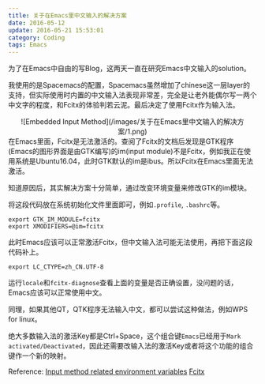 ```yaml
---
title: 关于在Emacs里中文输入的解决方案
date: 2016-05-12
update: 2016-05-21 15:53:01
category: Coding
tags: Emacs
---
```


为了在Emacs中自由的写Blog，这两天一直在研究Emacs中文输入的solution。

我使用的是Spacemacs的配置，Spacemacs虽然增加了chinese这一层layer的支持，但实际使用时内置的中文输入法表现非常差，完全是让老外能偶尔写一两个中文字的程度，和Fcitx的体验判若云泥。最后决定了使用Fcitx作为输入法。
<center>
![Embedded Input Method](/images/关于在Emacs里中文输入的解决方案/1.png) 
</center>
在Emacs里面，Fcitx是无法激活的。查阅了Fcitx的文档后发现是GTK程序(Emacs的图形界面是由GTK编写)的im(input module)不是Fcitx，例如我正在使用系统是Ubuntu16.04，此时GTK默认的im是ibus。所以Fcitx在Emacs里面无法激活。

<!--more-->

知道原因后，其实解决方案十分简单，通过改变环境变量来修改GTK的im模块。

将这段代码放在系统初始化文件里面即可，例如`.profile`, `.bashrc`等。

```
export GTK_IM_MODULE=fcitx
export XMODIFIERS=@im=fcitx
```

此时Emacs应该可以正常激活Fcitx，但中文输入法可能无法使用，再把下面这段代码补上。

```
export LC_CTYPE=zh_CN.UTF-8
```

运行`locale`和`fcitx-diagnose`查看上面的变量是否正确设置，没问题的话，Emacs应该可以正常使用中文。


同理，如果其他QT，QTK程序无法输入中文，都可以尝试这种做法，例如WPS for linux。

绝大多数输入法的激活Key都是Ctrl+Space，这个组合键`Emacs`已经用于`Mark activated/Deactivated`，因此还需要改输入法的激活Key或者将这个功能的组合键作一个新的映射。

Reference:
    [Input method related environment variables](https://fcitx-im.org/wiki/Input_method_related_environment_variables) 
    [Fcitx](https://wiki.gentoo.org/wiki/Fcitx) 


